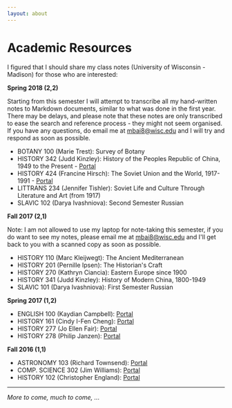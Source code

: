 ```yaml
---
layout: about
---
```


Academic Resources
==================

I figured that I should share my class notes (University of Wisconsin - Madison) for those who are interested:

**Spring 2018 (2,2)**

Starting from this semester I will attempt to transcribe all my hand-written notes to Markdown documents, similar to what was done in the first year. There may be delays, and please note that these notes are only transcribed to ease the search and reference process - they might not seem organised. If you have any questions, do email me at [mbai8@wisc.edu](mailto:mbai8@wisc.edu) and I will try and respond as soon as possible.

- BOTANY 100 (Marie Trest): Survey of Botany
- HISTORY 342 (Judd Kinzley): History of the Peoples Republic of China, 1949 to the Present - [Portal](https://github.com/MingcongBai/history342-notes)
- HISTORY 424 (Francine Hirsch): The Soviet Union and the World, 1917-1991 - [Portal](https://github.com/MingcongBai/history424-notes)
- LITTRANS 234 (Jennifer Tishler): Soviet Life and Culture Through Literature and Art (from 1917)
- SLAVIC 102 (Darya Ivashniova): Second Semester Russian


**Fall 2017 (2,1)**

Note: I am not allowed to use my laptop for note-taking this semester, if you do want to see
my notes, please email me at [mbai8@wisc.edu](mailto:mbai8@wisc.edu) and I'll get back to you
with a scanned copy as soon as possible.

- HISTORY 110 (Marc Kleijwegt): The Ancient Mediterranean
- HISTORY 201 (Pernille Ipsen): The Historian's Craft
- HISTORY 270 (Kathryn Ciancia): Eastern Europe since 1900
- HISTORY 341 (Judd Kinzley): History of Modern China, 1800-1949
- SLAVIC 101 (Darya Ivashniova): First Semester Russian

**Spring 2017 (1,2)**

- ENGLISH 100 (Kaydian Campbell): [Portal](https://github.com/MingcongBai/english100-notes)
- HISTORY 161 (Cindy I-Fen Cheng): [Portal](https://github.com/MingcongBai/history161-notes)
- HISTORY 277 (Jo Ellen Fair): [Portal](https://github.com/MingcongBai/history277-notes)
- HISTORY 278 (Philip Janzen): [Portal](https://github.com/MingcongBai/history278-notes)

**Fall 2016 (1,1)**

- ASTRONOMY 103 (Richard Townsend): [Portal](https://github.com/MingcongBai/astron103-notes)
- COMP. SCIENCE 302 (Jim Williams): [Portal](https://github.com/MingcongBai/cs302-notes)
- HISTORY 102 (Christopher England): [Portal](https://github.com/MingcongBai/history102-notes)

---------------

*More to come, much to come, ...*
